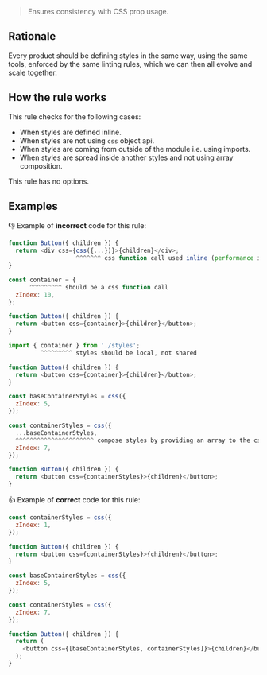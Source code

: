 > Ensures consistency with CSS prop usage.

## Rationale

Every product should be defining styles in the same way, using the same tools, enforced by the same linting rules, which we can then all evolve and scale together.

## How the rule works

This rule checks for the following cases:

- When styles are defined inline.
- When styles are not using `css` object api.
- When styles are coming from outside of the module i.e. using imports.
- When styles are spread inside another styles and not using array composition.

This rule has no options.

## Examples

👎 Example of **incorrect** code for this rule:

```js
function Button({ children }) {
  return <div css={css({...})}>{children}</div>;
                   ^^^^^^^ css function call used inline (performance issue)
}
```

```js
const container = {
      ^^^^^^^^^ should be a css function call
  zIndex: 10,
};

function Button({ children }) {
  return <button css={container}>{children}</button>;
}
```

```js
import { container } from './styles';
         ^^^^^^^^^ styles should be local, not shared

function Button({ children }) {
  return <button css={container}>{children}</button>;
}
```

```js
const baseContainerStyles = css({
  zIndex: 5,
});

const containerStyles = css({
  ...baseContainerStyles,
  ^^^^^^^^^^^^^^^^^^^^^^ compose styles by providing an array to the css call instead (see example below)
  zIndex: 7,
});

function Button({ children }) {
  return <button css={containerStyles}>{children}</button>;
}
```

👍 Example of **correct** code for this rule:

```js
const containerStyles = css({
  zIndex: 1,
});

function Button({ children }) {
  return <button css={containerStyles}>{children}</button>;
}
```

```js
const baseContainerStyles = css({
  zIndex: 5,
});

const containerStyles = css({
  zIndex: 7,
});

function Button({ children }) {
  return (
    <button css={[baseContainerStyles, containerStyles]}>{children}</button>
  );
}
```
